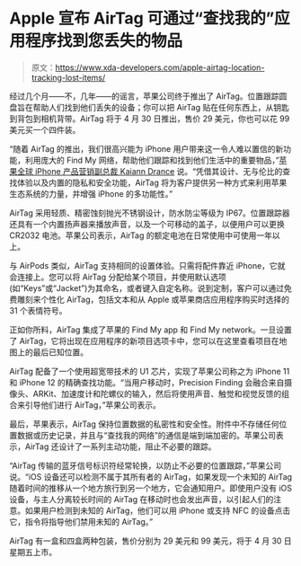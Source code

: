 # Apple 宣布 AirTag 可通过“查找我的”应用程序找到您丢失的物品

> 原文：<https://www.xda-developers.com/apple-airtag-location-tracking-lost-items/>

经过几个月——不，几年——的谣言，苹果公司终于推出了 AirTag。位置跟踪圆盘旨在帮助人们找到他们丢失的设备；你可以把 AirTag 贴在任何东西上，从钥匙到背包到相机背带。AirTag 将于 4 月 30 日推出，售价 29 美元，你也可以花 99 美元买一个四件装。

“随着 AirTag 的推出，我们很高兴能为 iPhone 用户带来这一令人难以置信的新功能，利用庞大的 Find My 网络，帮助他们跟踪和找到他们生活中的重要物品，”[苹果全球 iPhone 产品营销副总裁 Kaiann Drance](https://www.apple.com/newsroom/2021/04/apple-introduces-airtag/) 说。“凭借其设计、无与伦比的查找体验以及内置的隐私和安全功能，AirTag 将为客户提供另一种方式来利用苹果生态系统的力量，并增强 iPhone 的多功能性。”

AirTag 采用轻质、精密蚀刻抛光不锈钢设计，防水防尘等级为 IP67。位置跟踪器还具有一个内置扬声器来播放声音，以及一个可移动的盖子，以便用户可以更换 CR2032 电池。苹果公司表示，AirTag 的额定电池在日常使用中可使用一年以上。

与 AirPods 类似，AirTag 支持相同的设置体验。只需将配件靠近 iPhone，它就会连接上。您可以将 AirTag 分配给某个项目，并使用默认选项(如“Keys”或“Jacket”)为其命名，或者键入自定名称。说到定制，客户可以通过免费雕刻来个性化 AirTag，包括文本和从 Apple 或苹果商店应用程序购买时选择的 31 个表情符号。

正如你所料，AirTag 集成了苹果的 Find My app 和 Find My network。一旦设置了 AirTag，它将出现在应用程序的新项目选项卡中，您可以在这里查看项目在地图上的最后已知位置。

AirTag 配备了一个使用超宽带技术的 U1 芯片，实现了苹果公司称之为 iPhone 11 和 iPhone 12 的精确查找功能。“当用户移动时，Precision Finding 会融合来自摄像头、ARKit、加速度计和陀螺仪的输入，然后将使用声音、触觉和视觉反馈的组合来引导他们进行 AirTag，”苹果公司表示。

最后，苹果表示，AirTag 保持位置数据的私密性和安全性。附件中不存储任何位置数据或历史记录，并且与“查找我的网络”的通信是端到端加密的。苹果公司表示，AirTag 还设计了一系列主动功能，阻止不必要的跟踪。

“AirTag 传输的蓝牙信号标识符经常轮换，以防止不必要的位置跟踪，”苹果公司说。“iOS 设备还可以检测不属于其所有者的 AirTag，如果发现一个未知的 AirTag 随着时间的推移从一个地方旅行到另一个地方，它会通知用户。即使用户没有 iOS 设备，与主人分离较长时间的 AirTag 在移动时也会发出声音，以引起人们的注意。如果用户检测到未知的 AirTag，他们可以用 iPhone 或支持 NFC 的设备点击它，指令将指导他们禁用未知的 AirTag。”

AirTag 有一盒和四盒两种包装，售价分别为 29 美元和 99 美元，将于 4 月 30 日星期五上市。